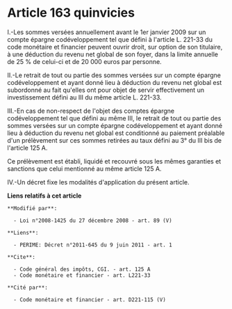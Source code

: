 # Article 163 quinvicies

I.-Les sommes versées annuellement avant le 1er janvier 2009 sur un compte épargne codéveloppement tel que défini à l'article
L. 221-33 du code monétaire et financier peuvent ouvrir droit, sur option de son titulaire, à une déduction du revenu net
global de son foyer, dans la limite annuelle de 25 % de celui-ci et de 20 000 euros par personne. 

II.-Le retrait de tout ou partie des sommes versées sur un compte épargne codéveloppement et ayant donné lieu à déduction du
revenu net global est subordonné au fait qu'elles ont pour objet de servir effectivement un investissement défini au III du
même article L. 221-33. 

III.-En cas de non-respect de l'objet des comptes épargne codéveloppement tel que défini au même III, le retrait de tout ou
partie des sommes versées sur un compte épargne codéveloppement et ayant donné lieu à déduction du revenu net global est
conditionné au paiement préalable d'un prélèvement sur ces sommes retirées au taux défini au 3° du III bis de l'article 125
A. 

Ce prélèvement est établi, liquidé et recouvré sous les mêmes garanties et sanctions que celui mentionné au même article 125
A. 

IV.-Un décret fixe les modalités d'application du présent article.

**Liens relatifs à cet article**

	**Modifié par**:

	  - Loi n°2008-1425 du 27 décembre 2008 - art. 89 (V)

	**Liens**:

	  - PERIME: Décret n°2011-645 du 9 juin 2011 - art. 1

	**Cite**:

	  - Code général des impôts, CGI. - art. 125 A
	  - Code monétaire et financier - art. L221-33

	**Cité par**:

	  - Code monétaire et financier - art. D221-115 (V)
